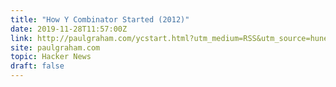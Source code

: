 ```yaml
---
title: "How Y Combinator Started (2012)"
date: 2019-11-28T11:57:00Z
link: http://paulgraham.com/ycstart.html?utm_medium=RSS&utm_source=hune
site: paulgraham.com
topic: Hacker News
draft: false
---
```

